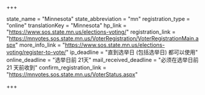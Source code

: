 +++

state_name = "Minnesota"
state_abbreviation = "mn"
registration_type = "online"
translationKey = "Minnesota"
hp_link = "https://www.sos.state.mn.us/elections-voting/"
registration_link = "https://mnvotes.sos.state.mn.us/VoterRegistration/VoterRegistrationMain.aspx"
more_info_link = "https://www.sos.state.mn.us/elections-voting/register-to-vote/"
ip_deadline = "直到选举日 (包括选举日) 都可以使用"
online_deadline = "选举日前 21天"
mail_received_deadline = "必须在选举日前 21 天前收到"
confirm_registration_link = "https://mnvotes.sos.state.mn.us/VoterStatus.aspx"

+++